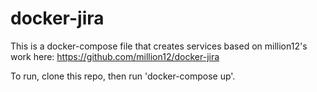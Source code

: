 # docker-jira

This is a docker-compose file that creates services based on million12's work here: https://github.com/million12/docker-jira

To run, clone this repo, then run 'docker-compose up'. 